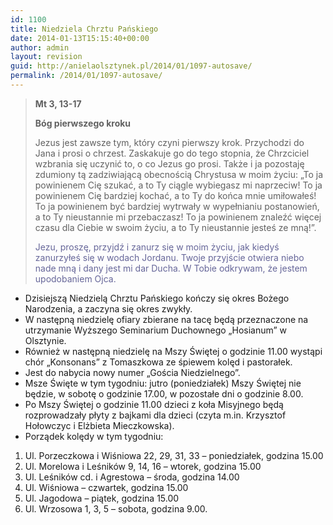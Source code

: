 ```yaml
---
id: 1100
title: Niedziela Chrztu Pańskiego
date: 2014-01-13T15:15:40+00:00
author: admin
layout: revision
guid: http://anielaolsztynek.pl/2014/01/1097-autosave/
permalink: /2014/01/1097-autosave/
---
```

> **Mt 3, 13-17**
> 
> **Bóg pierwszego kroku**
> 
> Jezus jest zawsze tym, który czyni pierwszy krok. Przychodzi do Jana i prosi o chrzest. Zaskakuje go do tego stopnia, że Chrzciciel wzbrania się uczynić to, o co Jezus go prosi. Także i ja pozostaję zdumiony tą zadziwiającą obecnością Chrystusa w moim życiu: &#8222;To ja powinienem Cię szukać, a to Ty ciągle wybiegasz mi naprzeciw! To ja powinienem Cię bardziej kochać, a to Ty do końca mnie umiłowałeś! To ja powinienem być bardziej wytrwały w wypełnianiu postanowień, a to Ty nieustannie mi przebaczasz! To ja powinienem znaleźć więcej czasu dla Ciebie w swoim życiu, a to Ty nieustannie jesteś ze mną!&#8221;.
> 
> <span style="color: #666699;">Jezu, proszę, przyjdź i zanurz się w moim życiu, jak kiedyś zanurzyłeś się w wodach Jordanu. Twoje przyjście otwiera niebo nade mną i dany jest mi dar Ducha. W Tobie odkrywam, że jestem upodobaniem Ojca.</span>

  * Dzisiejszą Niedzielą Chrztu Pańskiego kończy się okres Bożego Narodzenia, a zaczyna się okres zwykły.
  * W następną niedzielę ofiary zbierane na tacę będą przeznaczone na utrzymanie Wyższego Seminarium Duchownego &#8222;Hosianum&#8221; w Olsztynie.
  * Również w następną niedzielę na Mszy Świętej o godzinie 11.00 wystąpi chór &#8222;Konsonans&#8221; z Tomaszkowa ze śpiewem kolęd i pastorałek.
  * Jest do nabycia nowy numer &#8222;Gościa Niedzielnego&#8221;.
  * Msze Święte w tym tygodniu: jutro (poniedziałek) Mszy Świętej nie będzie, w sobotę o godzinie 17.00, w pozostałe dni o godzinie 8.00.
  * Po Mszy Świętej o godzinie 11.00 dzieci z koła Misyjnego będą rozprowadzały płyty z bajkami dla dzieci (czyta m.in. Krzysztof Hołowczyc i Elżbieta Mieczkowska).
  * Porządek kolędy w tym tygodniu:

 <span style="font-size: 16px;"></span>

  1. Ul. Porzeczkowa i Wiśniowa 22, 29, 31, 33 &#8211; poniedziałek, godzina 15.00
  2. Ul. Morelowa i Leśników 9, 14, 16 &#8211; wtorek, godzina 15.00
  3. Ul. Leśników cd. i Agrestowa &#8211; środa, godzina 14.00
  4. Ul. Wiśniowa &#8211; czwartek, godzina 15.00
  5. Ul. Jagodowa &#8211; piątek, godzina 15.00
  6. Ul. Wrzosowa 1, 3, 5 &#8211; sobota, godzina 9.00.